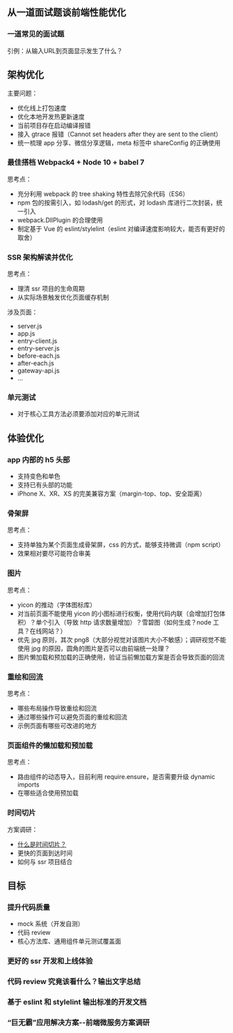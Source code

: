 ## 从一道面试题谈前端性能优化

### 一道常见的面试题

引例：从输入URL到页面显示发生了什么？

## 架构优化

主要问题：

* 优化线上打包速度
* 优化本地开发热更新速度
* 当前项目存在启动编译报错
* 接入 gtrace 报错（Cannot set headers after they are sent to the client）
* 统一梳理 app 分享、微信分享逻辑，meta 标签中 shareConfig 的正确使用

### 最佳搭档 Webpack4 + Node 10 + babel 7

思考点：

* 充分利用 webpack 的 tree shaking 特性去除冗余代码（ES6）
* npm 包的按需引入，如 lodash/get 的形式，对 lodash 库进行二次封装，统一引入
* webpack.DllPlugin 的合理使用
* 制定基于 Vue 的 eslint/stylelint（eslint 对编译速度影响较大，能否有更好的取舍）

### SSR 架构解读并优化

思考点：

* 理清 ssr 项目的生命周期
* 从实际场景触发优化页面缓存机制

涉及页面：

* server.js
* app.js
* entry-client.js
* entry-server.js
* before-each.js
* after-each.js
* gateway-api.js
* ...

### 单元测试

* 对于核心工具方法必须要添加对应的单元测试

## 体验优化

### app 内部的 h5 头部

* 支持变色和单色
* 支持已有头部的功能
* iPhone X、XR、XS 的完美兼容方案（margin-top、top、安全距离）

### 骨架屏

思考点：

* 支持单独为某个页面生成骨架屏，css 的方式，能够支持微调（npm script）
* 效果相对要尽可能符合审美

### 图片

思考点：

* yicon 的推动（字体图标库）
* 对当前页面不能使用 yicon 的小图标进行权衡，使用代码内联（会增加打包体积）？单个引入（导致 http 请求数量增加）？雪碧图（如何生成？node 工具？在线网站？）
* 优先 jpg 原则，其次 png8（大部分视觉对该图片大小不敏感）；调研视觉不能使用 jpg 的原因，圆角的图片是否可以由前端统一处理？
* 图片懒加载和预加载的正确使用，验证当前懒加载方案是否会导致页面的回流

### 重绘和回流

思考点：

* 哪些布局操作导致重绘和回流
* 通过哪些操作可以避免页面的重绘和回流
* 示例页面有哪些可改进的地方

### 页面组件的懒加载和预加载

思考点：

* 路由组件的动态导入，目前利用 require.ensure，是否需要升级 dynamic imports
* 在哪些适合使用预加载

### 时间切片

方案调研：

* [什么是时间切片？](https://juejin.im/post/5d37ce6f6fb9a07efd474d78)
* 更快的页面到达时间
* 如何与 ssr 项目结合

## 目标

### 提升代码质量
* mock 系统（开发自测）
* 代码 review
* 核心方法库、通用组件单元测试覆盖面
### 更好的 ssr 开发和上线体验
### 代码 review 究竟该看什么？输出文字总结
### 基于 eslint 和 stylelint 输出标准的开发文档
### “巨无霸”应用解决方案--前端微服务方案调研

